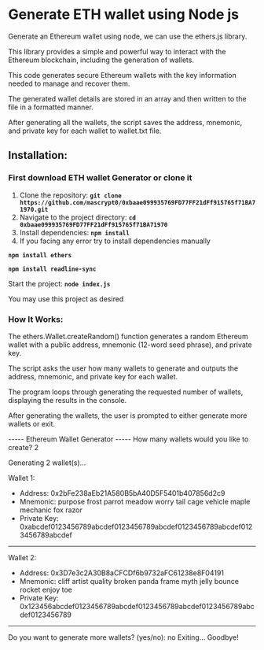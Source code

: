 # Generate ETH wallet using Node js 
Generate an Ethereum wallet using node, we can use the ethers.js library.

This library provides a simple and powerful way to interact with the Ethereum blockchain, including the generation of wallets. 

This code generates secure Ethereum wallets with the key information needed to manage and recover them. 

The generated wallet details are stored in an array and then written to the file in a formatted manner. 

After generating all the wallets, the script saves the address, mnemonic, and private key for each wallet to wallet.txt file.
## Installation:
### First download ETH wallet Generator or clone it
1. Clone the repository: **`git clone https://github.com/mascrypt0/0xbaae099935769FD77FF21dFf915765f71BA71970.git`**
2. Navigate to the project directory: **`cd 0xbaae099935769FD77FF21dFf915765f71BA71970`**
3. Install dependencies: **`npm install`**
4. If you facing any error try to install dependencies manually

**`npm install ethers`**

**`npm install readline-sync`**

Start the project: **`node index.js`**

You may use this project as desired

### How It Works: ###
The ethers.Wallet.createRandom() function generates a random Ethereum wallet with a public address, mnemonic (12-word seed phrase), and private key.

The script asks the user how many wallets to generate and outputs the address, mnemonic, and private key for each wallet.

The program loops through generating the requested number of wallets, displaying the results in the console.

After generating the wallets, the user is prompted to either generate more wallets or exit.

----- Ethereum Wallet Generator -----
How many wallets would you like to create? 2

Generating 2 wallet(s)...

Wallet 1:
- Address: 0x2bFe238aEb21A580B5bA40D5F5401b407856d2c9
- Mnemonic: purpose frost parrot meadow worry tail cage vehicle maple mechanic fox razor
- Private Key: 0xabcdef0123456789abcdef0123456789abcdef0123456789abcdef0123456789abcdef
-----------------------------
Wallet 2:
- Address: 0x3D7e3c2A30B8aCFCDf6b9732aFC61238e8F04191
- Mnemonic: cliff artist quality broken panda frame myth jelly bounce rocket enjoy toe
- Private Key: 0x123456abcdef0123456789abcdef0123456789abcdef0123456789abcdef0123456789
-----------------------------
Do you want to generate more wallets? (yes/no): no
Exiting... Goodbye!
